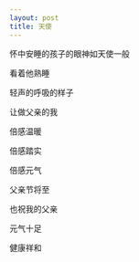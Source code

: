 ```yaml
---
layout: post
title: 天使
---
```


怀中安睡的孩子的眼神如天使一般

看着他熟睡

轻声的呼吸的样子

让做父亲的我

倍感温暖

倍感踏实

倍感元气

父亲节将至

也祝我的父亲

元气十足

健康祥和



